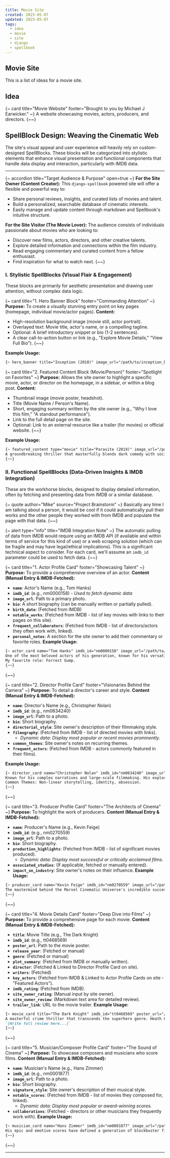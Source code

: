 ```yaml
---
title: Movie Site
created: 2025-05-07
updated: 2025-05-07
tags: 
  - idea
  - movie
  - site
  - django
  - spellbook
---
```

## Movie Site

This is a list of ideas for a movie site.

## Idea

{~ card title="Movie Website" footer="Brought to you by Michael J Earwicker." ~}
A website showcasing movies, actors, producers, and directors.
{~~}

## SpellBlock Design: Weaving the Cinematic Web

The site's visual appeal and user experience will heavily rely on custom-designed SpellBlocks. These blocks will be categorized into stylistic elements that enhance visual presentation and functional components that handle data display and interaction, particularly with IMDB data.

---

{~ accordion title="Target Audience & Purpose" open=true ~}
**For the Site Owner (Content Creator):**
This `django-spellbook` powered site will offer a flexible and powerful way to:

* Share personal reviews, insights, and curated lists of movies and talent.
* Build a personalized, searchable database of cinematic interests.
* Easily manage and update content through markdown and Spellbook's intuitive structure.

**For the Site Visitor (The Movie Lover):**
The audience consists of individuals passionate about movies who are looking to:

* Discover new films, actors, directors, and other creative talents.
* Explore detailed information and connections within the film industry.
* Read engaging commentary and curated content from a fellow enthusiast.
* Find inspiration for what to watch next.
{~~}

### I. Stylistic SpellBlocks (Visual Flair & Engagement)

These blocks are primarily for aesthetic presentation and drawing user attention, without complex data logic.

{~ card title="1. Hero Banner Block" footer="Commanding Attention" ~}
**Purpose:** To create a visually stunning entry point on key pages (homepage, individual movie/actor pages).
**Content:**

* High-resolution background image (movie still, actor portrait).
* Overlayed text: Movie title, actor's name, or a compelling tagline.
* Optional: A brief introductory snippet or bio (1-2 sentences).
* A clear call-to-action button or link (e.g., "Explore Movie Details," "View Full Bio").
{~~}

**Example Usage:**
```markdown
{~ hero_banner title="Inception (2010)" image_url="/path/to/inception_banner.jpg" tagline="Your mind is the scene of the crime." link_url="/movies/inception/" link_text="Explore Inception" ~}
```

{~ card title="2. Featured Content Block (Movie/Person)" footer="Spotlight on Favorites" ~}
**Purpose:** Allows the site owner to highlight a specific movie, actor, or director on the homepage, in a sidebar, or within a blog post.
**Content:**

* Thumbnail image (movie poster, headshot).
* Title (Movie Name / Person's Name).
* Short, engaging summary written by the site owner (e.g., "Why I love this film," "A standout performance").
* Link to the full detail page on the site.
* Optional: Link to an external resource like a trailer (for movies) or official website.
{~~}

**Example Usage:**
```markdown
{~ featured_content type="movie" title="Parasite (2019)" image_url="/path/to/parasite_poster.jpg" link_url="/movies/parasite/" trailer_url="[https://www.youtube.com/watch?v=5xH0HfJHsaY](https://www.youtube.com/watch?v=5xH0HfJHsaY)" ~}
A groundbreaking thriller that masterfully blends dark comedy with social commentary. A must-watch!
{~~}
```

### II. Functional SpellBlocks (Data-Driven Insights & IMDB Integration)

These are the workhorse blocks, designed to display detailed information, often by fetching and presenting data from IMDB or a similar database.

{~ quote author="Mike" source="Project Brainstorm" ~}
Basically any time I am talking about a person, it would be cool if it could automatically pull their works and the other people they worked with from IMDB and populate the page with that data.
{~~}

{~ alert type="info" title="IMDB Integration Note" ~}
The automatic pulling of data from IMDB would require using an IMDB API (if available and within terms of service for this kind of use) or a web scraping solution (which can be fragile and may have legal/ethical implications). This is a significant technical aspect to consider. For each card, we'll assume an `imdb_id` parameter could be used to fetch data.
{~~}

{~ card title="1. Actor Profile Card" footer="Showcasing Talent" ~}
**Purpose:** To provide a comprehensive overview of an actor.
**Content (Manual Entry & IMDB-Fetched):**

* **`name`**: Actor's Name (e.g., Tom Hanks)
* **`imdb_id`**: (e.g., nm0000158) - *Used to fetch dynamic data*
* **`image_url`**: Path to a primary photo.
* **`bio`**: A short biography (can be manually written or partially pulled).
* **`birth_date`**: (Fetched from IMDB)
* **`notable_works`**: (Fetched from IMDB - list of key movies with links to their pages on this site).
* **`frequent_collaborators`**: (Fetched from IMDB - list of directors/actors they often work with, linked).
* **`personal_notes`**: A section for the site owner to add their commentary or favorite roles.
**Example Usage:**
```markdown
{~ actor_card name="Tom Hanks" imdb_id="nm0000158" image_url="/path/to/tom_hanks.jpg" ~}
One of the most beloved actors of his generation, known for his versatility.
My favorite role: Forrest Gump.
{~~}
```
{~~}

{~ card title="2. Director Profile Card" footer="Visionaries Behind the Camera" ~}
**Purpose:** To detail a director's career and style.
**Content (Manual Entry & IMDB-Fetched):**
* **`name`**: Director's Name (e.g., Christopher Nolan)
* **`imdb_id`**: (e.g., nm0634240)
* **`image_url`**: Path to a photo.
* **`bio`**: Short biography.
* **`directorial_style`**: Site owner's description of their filmmaking style.
* **`filmography`**: (Fetched from IMDB - list of directed movies with links).
    * *Dynamic data: Display most popular or recent movies prominently.*
* **`common_themes`**: Site owner's notes on recurring themes.
* **`frequent_actors`**: (Fetched from IMDB - actors commonly featured in their films).

**Example Usage:**

```markdown
{~ director_card name="Christopher Nolan" imdb_id="nm0634240" image_url="/path/to/nolan.jpg" ~}
Known for his complex narratives and large-scale filmmaking. His exploration of time is fascinating.
Common Themes: Non-linear storytelling, identity, obsession.
{~~}
```
{~~}

{~ card title="3. Producer Profile Card" footer="The Architects of Cinema" ~}
**Purpose:** To highlight the work of producers.
**Content (Manual Entry & IMDB-Fetched):**
* **`name`**: Producer's Name (e.g., Kevin Feige)
* **`imdb_id`**: (e.g., nm0270559)
* **`image_url`**: Path to a photo.
* **`bio`**: Short biography.
* **`production_highlights`**: (Fetched from IMDB - list of significant movies produced).
    * *Dynamic data: Display most successful or critically acclaimed films.*
* **`associated_studios`**: (If applicable, fetched or manually entered).
* **`impact_on_industry`**: Site owner's notes on their influence.
**Example Usage:**
```markdown
{~ producer_card name="Kevin Feige" imdb_id="nm0270559" image_url="/path/to/feige.jpg" ~}
The mastermind behind the Marvel Cinematic Universe's incredible success and interconnected storytelling.
{~~}
```
{~~}

{~ card title="4. Movie Details Card" footer="Deep Dive into Films" ~}
**Purpose:** To provide a comprehensive page for each movie.
**Content (Manual Entry & IMDB-Fetched):**
* **`title`**: Movie Title (e.g., The Dark Knight)
* **`imdb_id`**: (e.g., tt0468569)
* **`poster_url`**: Path to the movie poster.
* **`release_year`**: (Fetched or manual)
* **`genre`**: (Fetched or manual)
* **`plot_summary`**: (Fetched from IMDB or manually written).
* **`director`**: (Fetched & Linked to Director Profile Card on site).
* **`writers`**: (Fetched)
* **`key_actors`**: (Fetched from IMDB & Linked to Actor Profile Cards on site - "Featured Actors").
* **`imdb_rating`**: (Fetched from IMDB).
* **`site_owner_rating`**: (Manual input by site owner).
* **`site_owner_review`**: (Markdown text area for detailed review).
* **`trailer_link`**: URL to the movie trailer.
**Example Usage:**
```markdown
{~ movie_card title="The Dark Knight" imdb_id="tt0468569" poster_url="/path/to/dark_knight.jpg" site_owner_rating="5/5" ~}
A masterful crime thriller that transcends the superhero genre. Heath Ledger's Joker is iconic.
`[Write full review here...]`
{~~}
```
{~~}

{~ card title="5. Musician/Composer Profile Card" footer="The Sound of Cinema" ~}
**Purpose:** To showcase composers and musicians who score films.
**Content (Manual Entry & IMDB-Fetched):**
* **`name`**: Musician's Name (e.g., Hans Zimmer)
* **`imdb_id`**: (e.g., nm0001877)
* **`image_url`**: Path to a photo.
* **`bio`**: Short biography.
* **`signature_style`**: Site owner's description of their musical style.
* **`notable_scores`**: (Fetched from IMDB - list of movies they composed for, linked).
    * *Dynamic data: Display most popular or award-winning scores.*
* **`collaborations`**: (Fetched - directors or other musicians they frequently work with).
**Example Usage:**
```markdown
{~ musician_card name="Hans Zimmer" imdb_id="nm0001877" image_url="/path/to/zimmer.jpg" ~}
His epic and emotive scores have defined a generation of blockbuster films. The 'Inception' soundtrack is a masterpiece.
{~~}
```
{~~}

---